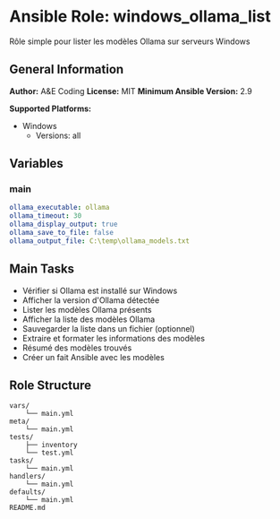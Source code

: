 # Ansible Role: windows_ollama_list

Rôle simple pour lister les modèles Ollama sur serveurs Windows

## General Information

**Author:** A&E Coding
**License:** MIT
**Minimum Ansible Version:** 2.9

**Supported Platforms:**
- Windows
  - Versions: all

## Variables

### main

```yaml
ollama_executable: ollama
ollama_timeout: 30
ollama_display_output: true
ollama_save_to_file: false
ollama_output_file: C:\temp\ollama_models.txt

```

## Main Tasks

- Vérifier si Ollama est installé sur Windows
- Afficher la version d'Ollama détectée
- Lister les modèles Ollama présents
- Afficher la liste des modèles Ollama
- Sauvegarder la liste dans un fichier (optionnel)
- Extraire et formater les informations des modèles
- Résumé des modèles trouvés
- Créer un fait Ansible avec les modèles

## Role Structure

```
vars/
    └── main.yml
meta/
    └── main.yml
tests/
    ├── inventory
    └── test.yml
tasks/
    └── main.yml
handlers/
    └── main.yml
defaults/
    └── main.yml
README.md
```